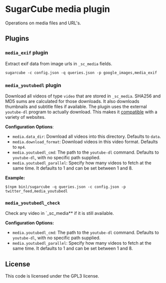 # SugarCube media plugin

Operations on media files and URL's.

## Plugins

### `media_exif` plugin

Extract exif data from image urls in `_sc_media` fields.

`sugarcube -c config.json -q queries.json -p google_images,media_exif`

### `media_youtubedl` plugin

Download all videos of type `video` that are stored in `_sc_media`. SHA256 and
MD5 sums are calculated for those downloads. It also downloads thumbnails and
subtitle files if available. The plugin uses the external `youtube-dl` program
to actually download. This makes it
[compatible](https://rg3.github.io/youtube-dl/supportedsites.html) with a
variety of websites.

**Configuration Options**:

- `media.data_dir`: Download all videos into this directory. Defaults to
  `data`.
- `media.download_format`: Download videos in this video format. Defaults to
  `mp4`.
- `media.youtubedl_cmd`: The path to the `youtube-dl` command. Defaults to
  `youtube-dl`, with no specific path supplied.
- `media.youtubedl_parallel`: Specify how many videos to fetch at the same time. It defaults to 1 and can be set between 1 and 8.

**Example:**

```
$(npm bin)/sugarcube -q queries.json -c config.json -p twitter_feed,media_youtubedl
```

### `media_youtubedl_check`

Check any video in `_sc_media** if it is still available.

**Configuration Options:**

- `media.youtubedl_cmd`: The path to the `youtube-dl` command. Defaults to `youtube-dl`, with no specific path supplied.
- `media.youtubedl_parallel`: Specify how many videos to fetch at the same time. It defaults to 1 and can be set between 1 and 8.

## License

This code is licensed under the GPL3 license.
